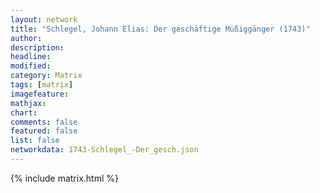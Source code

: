 ```yaml
---
layout: network
title: "Schlegel, Johann Elias: Der geschäftige Müßiggänger (1743)"
author:
description:
headline:
modified:
category: Matrix
tags: [matrix]
imagefeature: 
mathjax: 
chart: 
comments: false
featured: false
list: false
networkdata: 1743-Schlegel_-Der_gesch.json
---
```

{% include matrix.html %}
